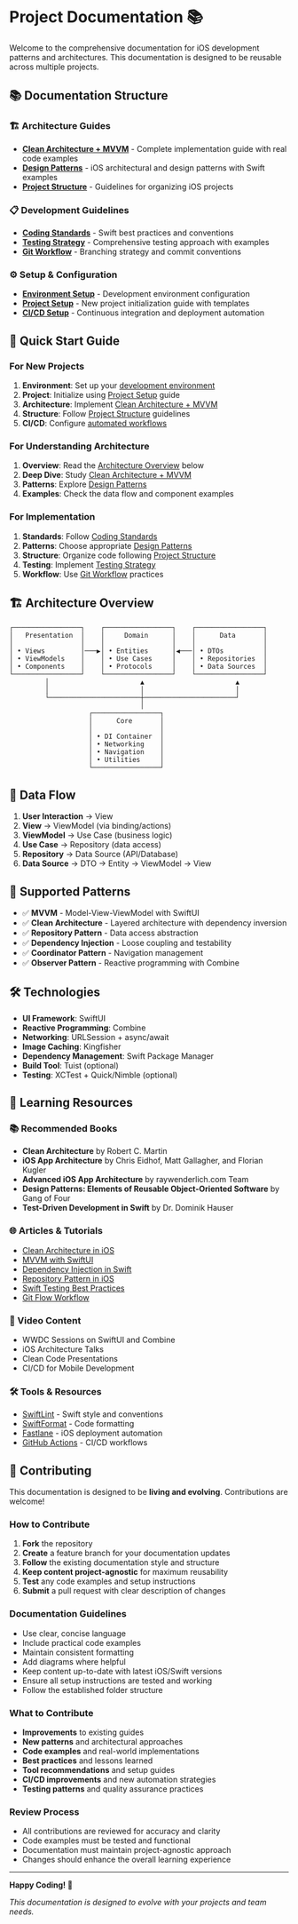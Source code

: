 # Project Documentation 📚

Welcome to the comprehensive documentation for iOS development patterns and architectures. This documentation is designed to be reusable across multiple projects.

## 📚 Documentation Structure

### 🏗️ Architecture Guides
- **[Clean Architecture + MVVM](architecture/CLEAN_ARCHITECTURE_MVVM.md)** - Complete implementation guide with real code examples
- **[Design Patterns](architecture/DESIGN_PATTERNS.md)** - iOS architectural and design patterns with Swift examples  
- **[Project Structure](architecture/PROJECT_STRUCTURE.md)** - Guidelines for organizing iOS projects

### 📋 Development Guidelines 
- **[Coding Standards](guidelines/CODING_STANDARDS.md)** - Swift best practices and conventions
- **[Testing Strategy](guidelines/TESTING_STRATEGY.md)** - Comprehensive testing approach with examples
- **[Git Workflow](guidelines/GIT_WORKFLOW.md)** - Branching strategy and commit conventions

### ⚙️ Setup & Configuration
- **[Environment Setup](setup/ENVIRONMENT_SETUP.md)** - Development environment configuration
- **[Project Setup](setup/PROJECT_SETUP.md)** - New project initialization guide with templates
- **[CI/CD Setup](setup/CI_CD_SETUP.md)** - Continuous integration and deployment automation

## 🎯 Quick Start Guide

### For New Projects
1. **Environment**: Set up your [development environment](setup/ENVIRONMENT_SETUP.md)
2. **Project**: Initialize using [Project Setup](setup/PROJECT_SETUP.md) guide
3. **Architecture**: Implement [Clean Architecture + MVVM](architecture/CLEAN_ARCHITECTURE_MVVM.md)
4. **Structure**: Follow [Project Structure](architecture/PROJECT_STRUCTURE.md) guidelines
5. **CI/CD**: Configure [automated workflows](setup/CI_CD_SETUP.md)

### For Understanding Architecture
1. **Overview**: Read the [Architecture Overview](#-architecture-overview) below
2. **Deep Dive**: Study [Clean Architecture + MVVM](architecture/CLEAN_ARCHITECTURE_MVVM.md)
3. **Patterns**: Explore [Design Patterns](architecture/DESIGN_PATTERNS.md)
4. **Examples**: Check the data flow and component examples

### For Implementation
1. **Standards**: Follow [Coding Standards](guidelines/CODING_STANDARDS.md)
2. **Patterns**: Choose appropriate [Design Patterns](architecture/DESIGN_PATTERNS.md)
3. **Structure**: Organize code following [Project Structure](architecture/PROJECT_STRUCTURE.md)
4. **Testing**: Implement [Testing Strategy](guidelines/TESTING_STRATEGY.md)
5. **Workflow**: Use [Git Workflow](guidelines/GIT_WORKFLOW.md) practices

## 🏗️ Architecture Overview

```
┌─────────────────┐    ┌─────────────────┐    ┌─────────────────┐
│   Presentation  │    │     Domain      │    │      Data       │
│                 │    │                 │    │                 │
│ • Views         │───▶│ • Entities      │◀───│ • DTOs          │
│ • ViewModels    │    │ • Use Cases     │    │ • Repositories  │
│ • Components    │    │ • Protocols     │    │ • Data Sources  │
└─────────────────┘    └─────────────────┘    └─────────────────┘
         │                       ▲                       ▲
         │                       │                       │
         └───────────────────────┼───────────────────────┘
                                 │
                    ┌─────────────────┐
                    │      Core       │
                    │                 │
                    │ • DI Container  │
                    │ • Networking    │
                    │ • Navigation    │
                    │ • Utilities     │
                    └─────────────────┘
```

## 🔄 Data Flow

1. **User Interaction** → View
2. **View** → ViewModel (via binding/actions)
3. **ViewModel** → Use Case (business logic)
4. **Use Case** → Repository (data access)
5. **Repository** → Data Source (API/Database)
6. **Data Source** → DTO → Entity → ViewModel → View

## 📱 Supported Patterns

- ✅ **MVVM** - Model-View-ViewModel with SwiftUI
- ✅ **Clean Architecture** - Layered architecture with dependency inversion
- ✅ **Repository Pattern** - Data access abstraction
- ✅ **Dependency Injection** - Loose coupling and testability
- ✅ **Coordinator Pattern** - Navigation management
- ✅ **Observer Pattern** - Reactive programming with Combine

## 🛠️ Technologies

- **UI Framework**: SwiftUI
- **Reactive Programming**: Combine
- **Networking**: URLSession + async/await
- **Image Caching**: Kingfisher
- **Dependency Management**: Swift Package Manager
- **Build Tool**: Tuist (optional)
- **Testing**: XCTest + Quick/Nimble (optional)

## 📖 Learning Resources

### 📚 Recommended Books
- **Clean Architecture** by Robert C. Martin
- **iOS App Architecture** by Chris Eidhof, Matt Gallagher, and Florian Kugler
- **Advanced iOS App Architecture** by raywenderlich.com Team
- **Design Patterns: Elements of Reusable Object-Oriented Software** by Gang of Four
- **Test-Driven Development in Swift** by Dr. Dominik Hauser

### 🌐 Articles & Tutorials
- [Clean Architecture in iOS](https://blog.cleancoder.com/uncle-bob/2012/08/13/the-clean-architecture.html)
- [MVVM with SwiftUI](https://developer.apple.com/documentation/swiftui)
- [Dependency Injection in Swift](https://www.swiftbysundell.com/articles/dependency-injection-using-functions/)
- [Repository Pattern in iOS](https://medium.com/@albertodebortoli/repository-pattern-in-swift-952061485aa)
- [Swift Testing Best Practices](https://www.swiftbysundell.com/articles/unit-testing-in-swift/)
- [Git Flow Workflow](https://www.atlassian.com/git/tutorials/comparing-workflows/gitflow-workflow)

### 🎥 Video Content
- WWDC Sessions on SwiftUI and Combine
- iOS Architecture Talks
- Clean Code Presentations
- CI/CD for Mobile Development

### 🛠️ Tools & Resources
- [SwiftLint](https://github.com/realm/SwiftLint) - Swift style and conventions
- [SwiftFormat](https://github.com/nicklockwood/SwiftFormat) - Code formatting
- [Fastlane](https://fastlane.tools/) - iOS deployment automation
- [GitHub Actions](https://github.com/features/actions) - CI/CD workflows

## 🤝 Contributing

This documentation is designed to be **living and evolving**. Contributions are welcome!

### How to Contribute
1. **Fork** the repository
2. **Create** a feature branch for your documentation updates
3. **Follow** the existing documentation style and structure
4. **Keep content project-agnostic** for maximum reusability
5. **Test** any code examples and setup instructions
6. **Submit** a pull request with clear description of changes

### Documentation Guidelines
- Use clear, concise language
- Include practical code examples
- Maintain consistent formatting
- Add diagrams where helpful
- Keep content up-to-date with latest iOS/Swift versions
- Ensure all setup instructions are tested and working
- Follow the established folder structure

### What to Contribute
- **Improvements** to existing guides
- **New patterns** and architectural approaches
- **Code examples** and real-world implementations
- **Best practices** and lessons learned
- **Tool recommendations** and setup guides
- **CI/CD improvements** and new automation strategies
- **Testing patterns** and quality assurance practices

### Review Process
- All contributions are reviewed for accuracy and clarity
- Code examples must be tested and functional
- Documentation must maintain project-agnostic approach
- Changes should enhance the overall learning experience

---

**Happy Coding! 🚀**

*This documentation is designed to evolve with your projects and team needs.*
